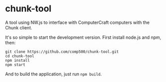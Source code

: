 # chunk-tool
A tool using NW.js to interface with ComputerCraft computers with the Chunk client.

It's so simple to start the development version. First install node.js and npm, then:

	git clone https://github.com/comp500/chunk-tool.git
	cd chunk-tool
	npm install
	npm start
	
And to build the application, just run `npm build`.
